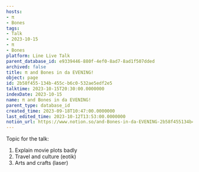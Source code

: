 ```yaml
---
hosts:
- π
- Bones
tags:
- Talk
- 2023-10-15
- π
- Bones
platform: Line Live Talk
parent_database_id: e9339446-880f-4ef0-8ad7-8ad1f507dded
archived: false
title: π and Bones in da EVENING!
object: page
id: 2b58f455-134b-455c-b6c0-532ae5edf2e5
talktime: 2023-10-15T20:30:00.0000000
indexDate: 2023-10-15
name: π and Bones in da EVENING!
parent_type: database_id
created_time: 2023-09-18T10:47:00.0000000
last_edited_time: 2023-10-12T13:53:00.0000000
notion_url: https://www.notion.so/and-Bones-in-da-EVENING-2b58f455134b455cb6c0532ae5edf2e5
---
```


Topic for the talk:
1. Explain movie plots  badly 
2. Travel and culture (eotik)
3. Arts and crafts (laser)

























